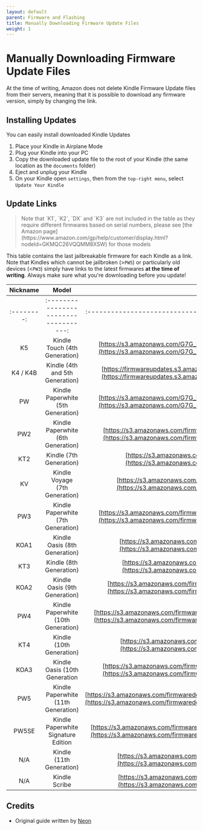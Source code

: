 ```yaml
---
layout: default
parent: Firmware and Flashing
title: Manually Downloading Firmware Update Files
weight: 1
---
```


# Manually Downloading Firmware Update Files
At the time of writing, Amazon does not delete Kindle Firmware Update files from their servers, meaning that it is possible to download any firmware version, simply by changing the link.

## Installing Updates
You can easily install downloaded Kindle Updates
1. Place your Kindle in Airplane Mode
2. Plug your Kindle into your PC
3. Copy the downloaded update file to the root of your Kindle (the same location as the `documents` folder)
4. Eject and unplug your Kindle
5. On your Kindle open `settings`, then from the `top-right menu`, select `Update Your Kindle`

## Update Links


<blockquote class="info">
Note that `K1`, `K2`, `DX` and `K3` are not included in the table as they require different firmwares based on serial numbers, please see [the Amazon page](https://www.amazon.com/gp/help/customer/display.html?nodeId=GKMQC26VQQMM8XSW) for those models
</blockquote>

This table contains the last jailbreakable firmware for each Kindle as a link. Note that Kindles which cannot be jailbroken (>`PW5`) or particularly old devices (<`PW3`) simply have links to the latest firmwares **at the time of writing**. Always make sure what you're downloading before you update!

|  Nickname  |                 Model                 |                                                                                            Link                                                                                            |   |
|:----------:|:-------------------------------------:|:------------------------------------------------------------------------------------------------------------------------------------------------------------------------------------------:|---|
| :--------: | :-----------------------------------: | :-------------------------------------------------------------------------------------------:                                                                                              |   |
| K5         | Kindle Touch (4th Generation)         | [https://s3.amazonaws.com/G7G_FirmwareUpdates_WebDownloads/update_kindle_5.3.7.3.bin](https://s3.amazonaws.com/G7G_FirmwareUpdates_WebDownloads/update_kindle_5.3.7.3.bin)                 |   |
| K4 / K4B   | Kindle (4th and 5th Generation)       | [https://firmwareupdates.s3.amazonaws.com/1435/Update_2692310002-3543630001.bin](https://firmwareupdates.s3.amazonaws.com/1435/Update_2692310002-3543630001.bin)                           |   |
| PW         | Kindle Paperwhite (5th Generation)    | [https://s3.amazonaws.com/G7G_FirmwareUpdates_WebDownloads/update_kindle_5.6.1.1.bin](https://s3.amazonaws.com/G7G_FirmwareUpdates_WebDownloads/update_kindle_5.6.1.1.bin)                 |   |
| PW2        | Kindle Paperwhite (6th Generation)    | [https://s3.amazonaws.com/firmwaredownloads/update_kindle_paperwhite_v2_5.12.2.2.bin](https://s3.amazonaws.com/firmwaredownloads/update_kindle_paperwhite_v2_5.12.2.2.bin)                 |   |
| KT2        | Kindle (7th Generation)               | [https://s3.amazonaws.com/firmwaredownloads/update_kindle_5.12.2.2.bin](https://s3.amazonaws.com/firmwaredownloads/update_kindle_5.12.2.2.bin)                                             |   |
| KV         | Kindle Voyage (7th Generation)        | [https://s3.amazonaws.com/firmwaredownloads/update_kindle_voyage_5.13.6.bin](https://s3.amazonaws.com/firmwaredownloads/update_kindle_voyage_5.13.6.bin)                                   |   |
| PW3        | Kindle Paperwhite (7th Generation)    | [https://s3.amazonaws.com/firmwaredownloads/update_kindle_all_new_paperwhite_5.14.2.bin](https://s3.amazonaws.com/firmwaredownloads/update_kindle_all_new_paperwhite_5.14.2.bin)           |   |
| KOA1       | Kindle Oasis (8th Generation)         | [https://s3.amazonaws.com/firmwaredownloads/update_kindle_oasis_5.14.2.bin](https://s3.amazonaws.com/firmwaredownloads/update_kindle_oasis_5.14.2.bin)                                     |   |
| KT3        | Kindle (8th Generation)               | [https://s3.amazonaws.com/firmwaredownloads/update_kindle_8th_5.14.2.bin](https://s3.amazonaws.com/firmwaredownloads/update_kindle_8th_5.14.2.bin)                                         |   |
| KOA2       | Kindle Oasis (9th Generation)         | [https://s3.amazonaws.com/firmwaredownloads/update_kindle_all_new_oasis_5.14.2.bin](https://s3.amazonaws.com/firmwaredownloads/update_kindle_all_new_oasis_5.14.2.bin)                     |   |
| PW4        | Kindle Paperwhite (10th Generation)   | [https://s3.amazonaws.com/firmwaredownloads/update_kindle_all_new_paperwhite_v2_5.14.2.bin](https://s3.amazonaws.com/firmwaredownloads/update_kindle_all_new_paperwhite_v2_5.14.2.bin)     |   |
| KT4        | Kindle (10th Generation)              | [https://s3.amazonaws.com/firmwaredownloads/update_kindle_10th_5.14.2.bin](https://s3.amazonaws.com/firmwaredownloads/update_kindle_10th_5.14.2.bin)                                       |   |
| KOA3       | Kindle Oasis (10th Generation         | [https://s3.amazonaws.com/firmwaredownloads/update_kindle_all_new_oasis_v2_5.14.2.bin](https://s3.amazonaws.com/firmwaredownloads/update_kindle_all_new_oasis_v2_5.14.2.bin)               |   |
| PW5        | Kindle Paperwhite (11th Generation)   | [https://s3.amazonaws.com/firmwaredownloads/update_kindle_all_new_paperwhite_11th_5.17.1.0.3.bin](https://s3.amazonaws.com/firmwaredownloads/update_kindle_all_new_paperwhite_11th_5.17.1.0.3.bin) |   |
| PW5SE      | Kindle Paperwhite Signature Edition   | [https://s3.amazonaws.com/firmwaredownloads/update_kindle_all_new_paperwhite_11th_5.14.2.bin](https://s3.amazonaws.com/firmwaredownloads/update_kindle_all_new_paperwhite_11th_5.14.2.bin) |   |
| N/A        | Kindle (11th Generation)              | [https://s3.amazonaws.com/firmwaredownloads/update_kindle_11th_5.15.1.1.bin](https://s3.amazonaws.com/firmwaredownloads/update_kindle_11th_5.15.1.1.bin)                                   |   |
| N/A        | Kindle Scribe                         | [https://s3.amazonaws.com/firmwaredownloads/update_kindle_scribe_5.16.2.bin](https://s3.amazonaws.com/firmwaredownloads/update_kindle_scribe_5.16.2.bin)                                   |   |

## Credits
- Original guide written by [Neon](https://www.mobileread.com/forums/member.php?u=329187)
